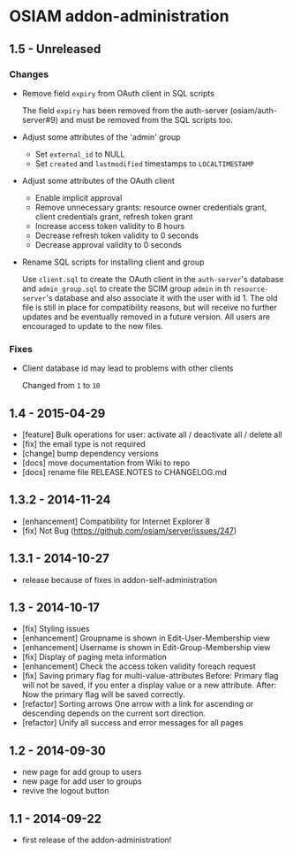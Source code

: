 # OSIAM addon-administration

## 1.5 - Unreleased

### Changes

- Remove field `expiry` from OAuth client in SQL scripts

    The field `expiry` has been removed from the auth-server (osiam/auth-server#9)
    and must be removed from the SQL scripts too.

- Adjust some attributes of the 'admin' group

    - Set `external_id` to NULL
    - Set `created` and `lastmodified` timestamps to `LOCALTIMESTAMP`

- Adjust some attributes of the OAuth client

    - Enable implicit approval
    - Remove unnecessary grants: resource owner credentials grant, client
      credentials grant, refresh token grant
    - Increase access token validity to 8 hours
    - Decrease refresh token validity to 0 seconds
    - Decrease approval validity to 0 seconds

- Rename SQL scripts for installing client and group

    Use `client.sql` to create the OAuth client in the `auth-server`'s database
    and `admin_group.sql` to create the SCIM group `admin` in th
    `resource-server`'s database and also associate it with the user with id 1.
    The old file is still in place for compatibility reasons, but will receive
    no further updates and be eventually removed in a future version. All users
    are encouraged to update to the new files.

### Fixes

- Client database id may lead to problems with other clients

    Changed from `1` to `10`

## 1.4 - 2015-04-29
- [feature] Bulk operations for user: activate all / deactivate all / delete all
- [fix] the email type is not required
- [change] bump dependency versions
- [docs] move documentation from Wiki to repo
- [docs] rename file RELEASE.NOTES to CHANGELOG.md

## 1.3.2 - 2014-11-24
- [enhancement] Compatibility for Internet Explorer 8
- [fix] Not Bug (https://github.com/osiam/server/issues/247)

## 1.3.1 - 2014-10-27
- release because of fixes in addon-self-administration

## 1.3 - 2014-10-17
- [fix] Styling issues
- [enhancement] Groupname is shown in Edit-User-Membership view
- [enhancement] Username is shown in Edit-Group-Membership view
- [fix] Display of paging meta information
- [enhancement] Check the access token validity foreach request
- [fix] Saving primary flag for multi-value-attributes
  Before: Primary flag will not be saved, if you enter a display value or a new attribute.
  After: Now the primary flag will be saved correctly.
- [refactor] Sorting arrows
  One arrow with a link for ascending or descending depends on the current sort direction.
- [refactor] Unify all success and error messages for all pages

## 1.2 - 2014-09-30
- new page for add group to users
- new page for add user to groups
- revive the logout button

## 1.1 - 2014-09-22
- first release of the addon-administration!
